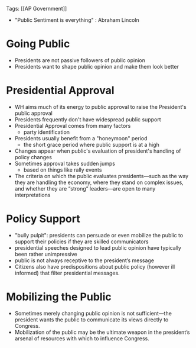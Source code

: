 Tags: [[AP Government]]
- "Public Sentiment is everything" : Abraham Lincoln

# Going Public
- Presidents are not passive followers of public opinion
- Presidents want to shape public opinion and make them look better

# Presidential Approval
- WH aims much of its energy to public approval to raise the President's public approval
- Presidents frequently don't have widespread public support
- Presidential Approval comes from many factors
	- party identification 
- Presidents usually benefit from a "honeymoon" period
	- the short grace period where public support is at a high
- Changes appear when public's evaluation of president's handling of policy changes
- Sometimes approval takes sudden jumps
	- based on things like rally events 
- The criteria on which the public evaluates presidents—such as the way they are handling the economy, where they stand on complex issues, and whether they are “strong” leaders—are open to many interpretations

# Policy Support
- "bully pulpit": presidents can persuade or even mobilize the public to support their policies if they are skilled communicators
- presidential speeches designed to lead public opinion have typically been rather unimpressive
- public is not always receptive to the president’s message
- Citizens also have predispositions about public policy (however ill informed) that filter presidential messages.

# Mobilizing the Public
- Sometimes merely changing public opinion is not sufficient—the president wants the public to communicate its views directly to Congress.
- Mobilization of the public may be the ultimate weapon in the president’s arsenal of resources with which to influence Congress.
